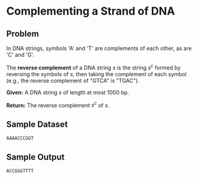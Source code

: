 
Complementing a Strand of DNA
=============================


Problem
-------
In DNA strings, symbols 'A' and 'T' are complements of each other, as are 'C' and 'G'.

The **reverse complement** of a DNA string *s* is the string *s<sup>c</sup>* formed by reversing the symbols of *s*, then taking the complement of each symbol (e.g., the reverse complement of "GTCA" is "TGAC").

**Given:** A DNA string *s* of length at most 1000 bp.

**Return:** The reverse complement *s<sup>c</sup>* of *s*.


Sample Dataset
--------------
```
AAAACCCGGT
```

Sample Output
-------------
```
ACCGGGTTTT
```
